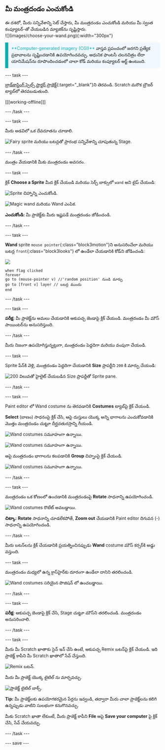 ## మీ మంత్రదండం ఎంచుకోండి

<div style="display: flex; flex-wrap: wrap">
<div style="flex-basis: 200px; flex-grow: 1; margin-right: 15px;">
ఈ దశలో, మీరు సన్నివేశాన్ని సెట్ చేస్తారు, మీ మంత్రదండం ఎంచుకోండి మరియు మీ స్వంత కంప్యూటర్-తో చేయబడిన మ్యాజిక్‌ను సృష్టిస్తారు.
  
</div>
<div>
![](images/choose-your-wand.png){:width="300px"}
</div>
</div>

<p style="border-left: solid; border-width:10px; border-color: #0faeb0; background-color: aliceblue; padding: 10px;">
<span style="color: #0faeb0">**Computer-generated imagery (CGI)**</span> వాస్తవ ప్రపంచంలో జరగని ప్రత్యేక ప్రభావాలను సృష్టించడానికి ఉపయోగించవచ్చు. ఆధునిక ఫాంటసీ చలనచిత్రం లేదా యానిమేషన్‌ను రూపొందించడంలో చాలా కోడ్ మరియు కంప్యూటర్ ఆర్ట్ ఉంటుంది.
</p>

--- task ---

[బ్రాడ్‌కాస్టింగ్ స్పెల్స్ స్టార్టర్ ప్రాజెక్ట్](https://scratch.mit.edu/projects/518441891/editor){:target="_blank"}ని తెరవండి. Scratch మరొక బ్రౌజర్ ట్యాబ్‌లో తెరవబడుతుంది.

[[[working-offline]]]

--- /task ---

--- task ---

మీరు అడవిలో ఒక దేవదూతను చూడాలి.

![Fairy sprite మరియు బటన్లతో ప్రారంభ సన్నివేశాన్ని చూపుతున్న Stage.](images/starter-project.png)

--- /task ---

మంత్రం వేయడానికి మీకు మంత్రదండం అవసరం.

--- task ---

క్లిక్ **Choose a Sprite** మీద క్లిక్ చేయండి మరియు సెర్చ్ బాక్సులో `wand` అని టైప్ చేయండి:

![Sprite చిహ్నాన్ని ఎంచుకోండి.](images/choose-a-sprite.png)

![Magic wand మరియు Wand ఎంపిక.](images/wand-sprite-options.png)

**ఎంచుకోండి:** మీ ప్రాజెక్ట్‌కు మీరు ఇష్టపడే మంత్రదండం జోడించండి.

--- /task ---

--- task ---

**Wand** sprite `mouse pointer`{:class="block3motion"}ని అనుసరించేలా మరియు బటన్ల `front`{:class="block3looks"} లో ఉండేలా చేయడానికి కోడ్‌ని జోడించండి:

![](images/wand-sprite-icon.png)

```blocks3
when flag clicked
forever
go to (mouse-pointer v) //'random position' నుండి మార్పు     
go to [front v] layer // బటన్ల ముందు
end
```

--- /task ---

--- task ---

**పరీక్ష:** మీ ప్రాజెక్ట్‌ను అమలు చేయడానికి ఆకుపచ్చ జెండాపై క్లిక్ చేయండి. మంత్రదండం మీ మౌస్ పాయింటర్‌ను అనుసరిస్తుంది.

--- /task ---

మీరు నిజంగా ఉపయోగిస్తున్నట్లుగా, మంత్రదండం పెద్దదిగా మరియు వంపుగా చేయండి.

--- task ---

Sprite పేన్‌కి వెళ్లి, మంత్రదండం పెద్దదిగా చేయడానికి **Size** ప్రాపర్టీని `200` కి మార్పు చేయండి:

![200 విలువతో హైలైట్ చేయబడిన Size ప్రాపర్టీతో Sprite pane.](images/size-property.png)

--- /task ---

--- task ---

Paint editor లో Wand costume ను తెరవడానికి **Costumes** ట్యాబ్‌పై క్లిక్ చేయండి.

**Select** (బాణం) సాధనంపై క్లిక్ చేసి, ఆపై దుస్తులు యొక్క అన్ని భాగాలను ఎంచుకోవడానికి మొత్తం మంత్రదండం చుట్టూ దీర్ఘచతురస్రాన్ని గీయండి.

![Wand costumes సమూహంగా ఉన్నాయి.](images/the-select-tool.png)

![Wand costumes సమూహంగా ఉన్నాయి.](images/grouped-costumes.png)

ఆపై మంత్రదండం భాగాలను కలపడానికి **Group** చిహ్నంపై క్లిక్ చేయండి.

![Wand costumes సమూహంగా ఉన్నాయి.](images/group-icon.png)

--- /task ---

--- task ---

మంత్రదండం ఒక కోణంలో ఉంచడానికి మంత్రదండంపై **Rotate** సాధనాన్ని ఉపయోగించండి.

![Wand costumes రొటేట్ అవబడ్డాయి.](images/rotated-wands.png)

**చిట్కా:** **Rotate** సాధనాన్ని చూడలేకపోతే, **Zoom out** చేయడానికి Paint editor దిగువన (-) సాధనాన్ని ఉపయోగించండి.

--- /task ---

మీరు బటన్‌లను క్లిక్ చేయడానికి ప్రయత్నించినప్పుడు **Wand** costume మౌస్ కర్సర్‌కి అడ్డు వస్తుంది.

--- task ---

మంత్రదండం మధ్యలో ఉన్న క్రాస్‌హైర్‌కు దూరంగా ఉండేలా దానిని తరలించండి.

![Wand costumes సరియైన పొజిషన్ లో ఉంచబడ్డాయి.](images/positioned-wands.png)

--- /task ---

--- task ---

**పరీక్ష:** ఆకుపచ్చ జెండాపై క్లిక్ చేసి, Stage చుట్టూ మౌస్‌ని తరలించండి. మంత్రదండం అనుసరించాలి.

--- /task ---

--- task ---

మీరు మీ Scratch ఖాతాకు సైన్ ఇన్ చేసి ఉంటే, ఆకుపచ్చ Remix బటన్‌పై క్లిక్ చేయండి. ఇది ప్రాజెక్ట్ కాపీని మీ Scratch ఖాతాలో సేవ్ చేస్తుంది.

![Remix బటన్.](images/remix-button.png)

మీరు మీ ప్రాజెక్ట్ యొక్క టైటిల్ ను మార్చవచ్చు.

![ప్రాజెక్ట్ టైటిల్ బాక్స్.](images/project-name.png)

**Tip:** మీ ప్రాజెక్ట్‌లకు ఉపయోగకరమైన పేర్లను ఇవ్వండి, తద్వారా మీరు చాలా ప్రాజెక్ట్‌లను కలిగి ఉన్నప్పుడు వాటిని సులభంగా కనుగొనవచ్చు.

మీకు Scratch ఖాతా లేకుంటే, మీరు ప్రాజెక్ట్ కాపీని **File** ఆపై **Save your computer** పై క్లిక్ చేసి, సేవ్ చేయవచ్చు.

--- /task ---

--- save ---

